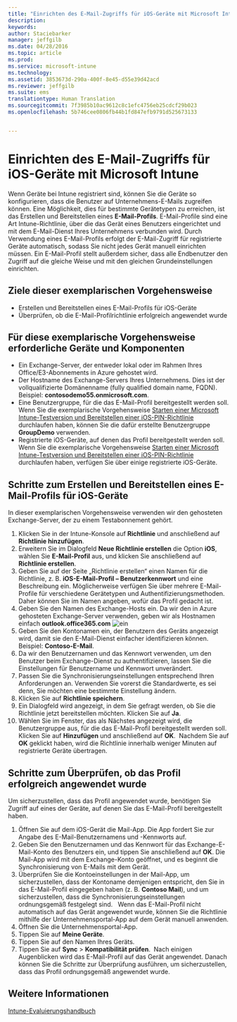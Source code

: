 ```yaml
---
title: "Einrichten des E-Mail-Zugriffs für iOS-Geräte mit Microsoft Intune | Microsoft Intune"
description: 
keywords: 
author: Staciebarker
manager: jeffgilb
ms.date: 04/28/2016
ms.topic: article
ms.prod: 
ms.service: microsoft-intune
ms.technology: 
ms.assetid: 3853673d-290a-400f-8e45-d55e39d42acd
ms.reviewer: jeffgilb
ms.suite: ems
translationtype: Human Translation
ms.sourcegitcommit: 7f3985b10ac9612c8c1efc4756eb25cdcf29b023
ms.openlocfilehash: 5b746cee0806fb44b1fd847efb9791d525673133


---
```


# Einrichten des E-Mail-Zugriffs für iOS-Geräte mit Microsoft Intune
Wenn Geräte bei Intune registriert sind, können Sie die Geräte so konfigurieren, dass die Benutzer auf Unternehmens-E-Mails zugreifen können. Eine Möglichkeit, dies für bestimmte Gerätetypen zu erreichen, ist das Erstellen und Bereitstellen eines **E-Mail-Profils**. E-Mail-Profile sind eine Art Intune-Richtlinie, über die das Gerät eines Benutzers eingerichtet und mit dem E-Mail-Dienst Ihres Unternehmens verbunden wird.
Durch Verwendung eines E-Mail-Profils erfolgt der E-Mail-Zugriff für registrierte Geräte automatisch, sodass Sie nicht jedes Gerät manuell einrichten müssen. Ein E-Mail-Profil stellt außerdem sicher, dass alle Endbenutzer den Zugriff auf die gleiche Weise und mit den gleichen Grundeinstellungen einrichten.

## Ziele dieser exemplarischen Vorgehensweise

- Erstellen und Bereitstellen eines E-Mail-Profils für iOS-Geräte
- Überprüfen, ob die E-Mail-Profilrichtlinie erfolgreich angewendet wurde

## Für diese exemplarische Vorgehensweise erforderliche Geräte und Komponenten

- Ein Exchange-Server, der entweder lokal oder im Rahmen Ihres Office/E3-Abonnements in Azure gehostet wird.
- Der Hostname des Exchange-Servers Ihres Unternehmens. Dies ist der vollqualifizierte Domänenname (fully qualified domain name, FQDN). Beispiel: **contosodemo55.onmicrosoft.com**.
- Eine Benutzergruppe, für die das E-Mail-Profil bereitgestellt werden soll. Wenn Sie die exemplarische Vorgehensweise [Starten einer Microsoft Intune-Testversion und Bereitstellen einer iOS-PIN-Richtlinie](start-a-microsoft-intune-trial-and-deploy-ios-pin-policy.md) durchlaufen haben, können Sie die dafür erstellte Benutzergruppe **GroupDemo** verwenden.
- Registrierte iOS-Geräte, auf denen das Profil bereitgestellt werden soll. Wenn Sie die exemplarische Vorgehensweise [Starten einer Microsoft Intune-Testversion und Bereitstellen einer iOS-PIN-Richtlinie](start-a-microsoft-intune-trial-and-deploy-ios-pin-policy.md) durchlaufen haben, verfügen Sie über einige registrierte iOS-Geräte.

## Schritte zum Erstellen und Bereitstellen eines E-Mail-Profils für iOS-Geräte

In dieser exemplarischen Vorgehensweise verwenden wir den gehosteten Exchange-Server, der zu einem Testabonnement gehört.
1. Klicken Sie in der Intune-Konsole auf **Richtlinie** und anschließend auf **Richtlinie hinzufügen**.
![<add-policy>](./media/Email-Walkthrough/Email-Walkthrough-1.png)
2. Erweitern Sie im Dialogfeld **Neue Richtlinie erstellen** die Option **iOS**, wählen Sie **E-Mail-Profil** aus, und klicken Sie anschließend auf **Richtlinie erstellen**.
![<ios-email-profile-policy>](./media/Email-Walkthrough/Email-Walkthrough-2.png)
3. Geben Sie auf der Seite „Richtlinie erstellen“ einen Namen für die Richtlinie, z. B. **iOS-E-Mail-Profil – Benutzerkennwort** und eine Beschreibung ein. Möglicherweise verfügen Sie über mehrere E-Mail-Profile für verschiedene Gerätetypen und Authentifizierungsmethoden. Daher können Sie im Namen angeben, wofür das Profil gedacht ist.
4. Geben Sie den Namen des Exchange-Hosts ein. Da wir den in Azure gehosteten Exchange-Server verwenden, geben wir als Hostnamen einfach **outlook.office365.com**
![<add-exchange-host-name> ein](./media/Email-Walkthrough/Email-Walkthrough-3.png)
5. Geben Sie den Kontonamen ein, der Benutzern des Geräts angezeigt wird, damit sie den E-Mail-Dienst einfacher identifizieren können. Beispiel: **Contoso-E-Mail**.
6. Da wir den Benutzernamen und das Kennwort verwenden, um den Benutzer beim Exchange-Dienst zu authentifizieren, lassen Sie die Einstellungen für Benutzername und Kennwort unverändert.
7. Passen Sie die Synchronisierungseinstellungen entsprechend Ihren Anforderungen an. Verwenden Sie vorerst die Standardwerte, es sei denn, Sie möchten eine bestimmte Einstellung ändern.  
8. Klicken Sie auf **Richtlinie speichern**.
9. Ein Dialogfeld wird angezeigt, in dem Sie gefragt werden, ob Sie die Richtlinie jetzt bereitstellen möchten. Klicken Sie auf **Ja**.
![<deploy-policy-now-dialog>](./media/Email-Walkthrough/Email-Walkthrough-4.png)
10. Wählen Sie im Fenster, das als Nächstes angezeigt wird, die Benutzergruppe aus, für die das E-Mail-Profil bereitgestellt werden soll. Klicken Sie auf **Hinzufügen** und anschließend auf **OK**.
![<finish-add-policy>](./media/Email-Walkthrough/Email-Walkthrough-5.png) Nachdem Sie auf **OK** geklickt haben, wird die Richtlinie innerhalb weniger Minuten auf registrierte Geräte übertragen.

## Schritte zum Überprüfen, ob das Profil erfolgreich angewendet wurde

Um sicherzustellen, dass das Profil angewendet wurde, benötigen Sie Zugriff auf eines der Geräte, auf denen Sie das E-Mail-Profil bereitgestellt haben.
1. Öffnen Sie auf dem iOS-Gerät die Mail-App.
Die App fordert Sie zur Angabe des E-Mail-Benutzernamens und -Kennworts auf.
![<verify-policy-add-password>](./media/Email-Walkthrough/Email-Walkthrough-6.png)
2. Geben Sie den Benutzernamen und das Kennwort für das Exchange-E-Mail-Konto des Benutzers ein, und tippen Sie anschließend auf **OK**.
 Die Mail-App wird mit dem Exchange-Konto geöffnet, und es beginnt die Synchronisierung von E-Mails mit dem Gerät.
![<exchange-account-opens>](./media/Email-Walkthrough/Email-Walkthrough-7.png)
3. Überprüfen Sie die Kontoeinstellungen in der Mail-App, um sicherzustellen, dass der Kontoname demjenigen entspricht, den Sie in das E-Mail-Profil eingegeben haben (z. B. **Contoso Mail**), und um sicherzustellen, dass die Synchronisierungseinstellungen ordnungsgemäß festgelegt sind.
![<check-account-settings>](./media/Email-Walkthrough/Email-Walkthrough-8.png)
![<check-email-account-name>](./media/Email-Walkthrough/Email-Walkthrough-9.png) Wenn das E-Mail-Profil nicht automatisch auf das Gerät angewendet wurde, können Sie die Richtlinie mithilfe der Unternehmensportal-App auf dem Gerät manuell anwenden.
1. Öffnen Sie die Unternehmensportal-App.
2. Tippen Sie auf **Meine Geräte**.
3. Tippen Sie auf den Namen Ihres Geräts.
![<tap-device-name>](./media/Email-Walkthrough/Email-Walkthrough-10.png)
4. Tippen Sie auf **Sync** > **Kompatibilität prüfen**.
![<tap-sync-check-device>](./media/Email-Walkthrough/Email-Walkthrough-11.png) Nach einigen Augenblicken wird das E-Mail-Profil auf das Gerät angewendet. Danach können Sie die Schritte zur Überprüfung ausführen, um sicherzustellen, dass das Profil ordnungsgemäß angewendet wurde.

## Weitere Informationen
[Intune-Evaluierungshandbuch](get-started-with-a-30-day-trial-of-microsoft-intune.md)



<!--HONumber=Jun16_HO4-->


